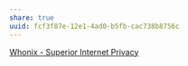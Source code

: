 ```yaml
---
share: true
uuid: fcf3f87e-12e1-4ad0-b5fb-cac738b8756c
---
```

[Whonix - Superior Internet Privacy](https://www.whonix.org/)